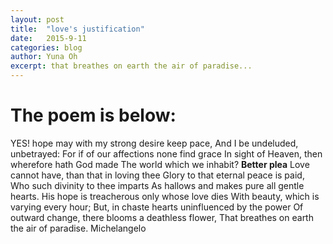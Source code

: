 ```yaml
---
layout: post
title:  "love's justification"
date:   2015-9-11
categories: blog
author: Yuna Oh
excerpt: that breathes on earth the air of paradise...
---
```

# The poem is below:

YES! hope may with my strong desire keep pace,
And I be undeluded, unbetrayed:
For if of our affections none find grace
In sight of Heaven, then wherefore hath God made
The world which we inhabit? **Better plea**
Love cannot have, than that in loving thee
Glory to that eternal peace is paid,
Who such divinity to thee imparts
As hallows and makes pure all gentle hearts.
His hope is treacherous only whose love dies
With beauty, which is varying every hour;
But, in chaste hearts uninfluenced by the power
Of outward change, there blooms a deathless flower,
That breathes on earth the air of paradise.
Michelangelo
